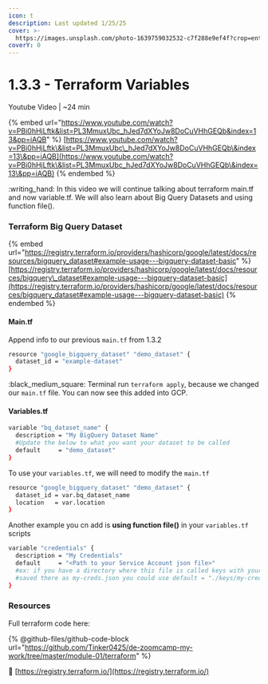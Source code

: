 ```yaml
---
icon: t
description: Last updated 1/25/25
cover: >-
  https://images.unsplash.com/photo-1639759032532-c7f288e9ef4f?crop=entropy&cs=srgb&fm=jpg&ixid=M3wxOTcwMjR8MHwxfHNlYXJjaHw2fHxwdXJwbGV8ZW58MHx8fHwxNzM3NjAxMTM0fDA&ixlib=rb-4.0.3&q=85
coverY: 0
---
```


# 1.3.3 - Terraform Variables

Youtube Video | \~24 min

{% embed url="https://www.youtube.com/watch?v=PBi0hHjLftk&list=PL3MmuxUbc_hJed7dXYoJw8DoCuVHhGEQb&index=13&pp=iAQB" %}
[https://www.youtube.com/watch?v=PBi0hHjLftk\&list=PL3MmuxUbc\_hJed7dXYoJw8DoCuVHhGEQb\&index=13\&pp=iAQB](https://www.youtube.com/watch?v=PBi0hHjLftk\&list=PL3MmuxUbc_hJed7dXYoJw8DoCuVHhGEQb\&index=13\&pp=iAQB)
{% endembed %}

:writing\_hand: In this video we will continue talking about terraform main.tf and now variable.tf. We will also learn about Big Query Datasets and using function file().

### Terraform Big Query Dataset

{% embed url="https://registry.terraform.io/providers/hashicorp/google/latest/docs/resources/bigquery_dataset#example-usage---bigquery-dataset-basic" %}
[https://registry.terraform.io/providers/hashicorp/google/latest/docs/resources/bigquery\_dataset#example-usage---bigquery-dataset-basic](https://registry.terraform.io/providers/hashicorp/google/latest/docs/resources/bigquery_dataset#example-usage---bigquery-dataset-basic)
{% endembed %}

#### Main.tf

Append info to our previous `main.tf` from 1.3.2

```bash
resource "google_bigquery_dataset" "demo_dataset" {
  dataset_id = "example-dataset"
}
```

:black\_medium\_square: Terminal run `terraform apply`, because we changed our `main.tf` file. You can now see this added into GCP.

#### Variables.tf

```bash
variable "bq_dataset_name" {
  description = "My BigQuery Dataset Name"
  #Update the below to what you want your dataset to be called
  default     = "demo_dataset"
}
```

To use your `variables.tf`, we will need to modify the `main.tf`

```bash
resource "google_bigquery_dataset" "demo_dataset" {
  dataset_id = var.bq_dataset_name
  location   = var.location
}
```

Another example you cn add is **using function file()** in your `variables.tf` scripts

```bash
variable "credentials" {
  description = "My Credentials"
  default     = "<Path to your Service Account json file>"
  #ex: if you have a directory where this file is called keys with your service account json file
  #saved there as my-creds.json you could use default = "./keys/my-creds.json"
}
```

### Resources

Full terraform code here:

{% @github-files/github-code-block url="https://github.com/Tinker0425/de-zoomcamp-my-work/tree/master/module-01/terraform" %}

:link:  [https://registry.terraform.io/](https://registry.terraform.io/)
